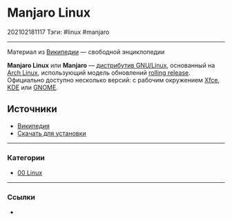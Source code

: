 # Manjaro Linux

202102181117
Тэги: #linux #manjaro
___

Материал из [Википедии](https://ru.wikipedia.org/wiki/Manjaro_Linux) — свободной энциклопедии

**Manjaro Linux** или **Manjaro** — [дистрибутив GNU/Linux](https://ru.wikipedia.org/wiki/%D0%94%D0%B8%D1%81%D1%82%D1%80%D0%B8%D0%B1%D1%83%D1%82%D0%B8%D0%B2_Linux "Дистрибутив Linux"), основанный на [Arch Linux](https://ru.wikipedia.org/wiki/Arch_Linux "Arch Linux"), использующий модель обновлений [rolling release](https://ru.wikipedia.org/wiki/Rolling_release "Rolling release"). Официально доступно несколько версий: с рабочим окружением [Xfce](https://ru.wikipedia.org/wiki/Xfce "Xfce"), [KDE](https://ru.wikipedia.org/wiki/KDE "KDE") или [GNOME](https://ru.wikipedia.org/wiki/GNOME "GNOME").

## Источники
- [Википедия](https://ru.wikipedia.org/wiki/Manjaro_Linux)
- [Скачать для установки](https://manjaro.org/download/)

___
### Категории
- [00 Linux](00%20Linux.md)

___
### Ссылки
- 
